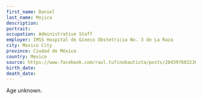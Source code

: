 ```yaml
---
first_name: Daniel
last_name: Mojica
description: 
portrait: 
occupation: Administrative Staff
employer: IMSS Hospital de Gineco Obstetricia No. 3 de La Raza
city: Mexico City
province: Ciudad de México
country: Mexico
source: https://www.facebook.com/raul.tufinobautista/posts/2843976022368043
birth_date: 
death_date: 
---
```


Age unknown.